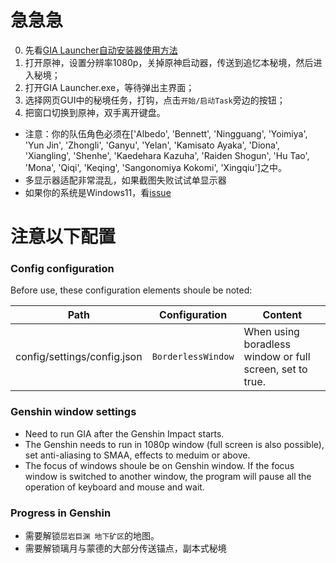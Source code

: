 # 急急急


0. 先看[GIA Launcher自动安装器使用方法](install.md)
1. 打开原神，设置分辨率1080p，关掉原神启动器，传送到追忆本秘境，然后进入秘境；
2. 打开GIA Launcher.exe，等待弹出主界面；
3. 选择网页GUI中的秘境任务，打钩，点击`开始/启动Task`旁边的按钮；
4. 把窗口切换到原神，双手离开键盘。
- 注意：你的队伍角色必须在['Albedo', 'Bennett', 'Ningguang', 'Yoimiya', 'Yun Jin', 'Zhongli', 'Ganyu', 'Yelan', 'Kamisato Ayaka', 'Diona', 'Xiangling', 'Shenhe', 'Kaedehara Kazuha', 'Raiden Shogun', 'Hu Tao', 'Mona', 'Qiqi', 'Keqing', 'Sangonomiya Kokomi', 'Xingqiu']之中。
- 多显示器适配非常混乱，如果截图失败试试单显示器
- 如果你的系统是Windows11，看[issue](https://github.com/GengGode/cvAutoTrack/issues/9)

# 注意以下配置


### Config configuration


Before use, these configuration elements shoule be noted:

|Path|Configuration|Content|
|----|----|----|
|config/settings/config.json| `BorderlessWindow` | When using boradless window or full screen, set to true.|

### Genshin window settings


- Need to run GIA after the Genshin Impact starts.
- The Genshin needs to run in 1080p window (full screen is also possible), set anti-aliasing to SMAA, effects to meduim or above.
- The focus of windows shoule be on Genshin window. If the focus window is switched to another window, the program will pause all the operation of keyboard and mouse and wait.

### Progress in Genshin


- 需要解锁`层岩巨渊 地下矿区`的地图。
- 需要解锁璃月与蒙德的大部分传送锚点，副本式秘境

